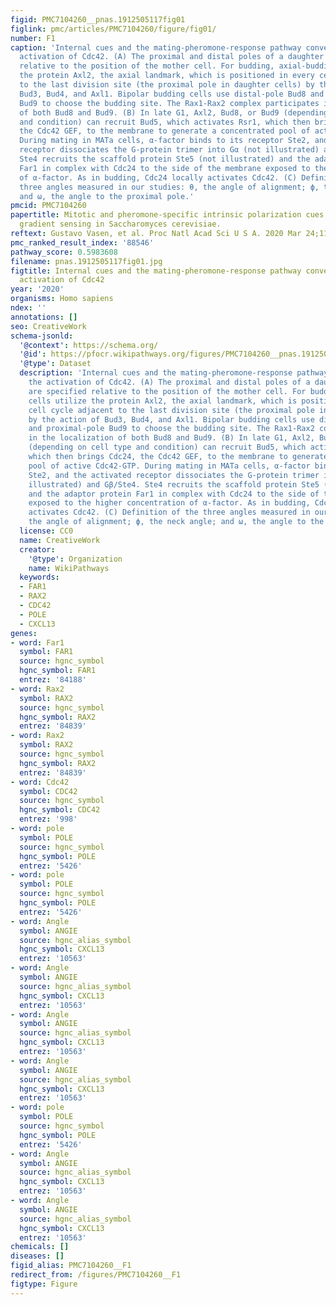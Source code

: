 ```yaml
---
figid: PMC7104260__pnas.1912505117fig01
figlink: pmc/articles/PMC7104260/figure/fig01/
number: F1
caption: 'Internal cues and the mating-pheromone-response pathway converge on the
  activation of Cdc42. (A) The proximal and distal poles of a daughter cell are specified
  relative to the position of the mother cell. For budding, axial-budding cells utilize
  the protein Axl2, the axial landmark, which is positioned in every cell cycle adjacent
  to the last division site (the proximal pole in daughter cells) by the action of
  Bud3, Bud4, and Axl1. Bipolar budding cells use distal-pole Bud8 and proximal-pole
  Bud9 to choose the budding site. The Rax1-Rax2 complex participates in the localization
  of both Bud8 and Bud9. (B) In late G1, Axl2, Bud8, or Bud9 (depending on cell type
  and condition) can recruit Bud5, which activates Rsr1, which then brings Cdc24,
  the Cdc42 GEF, to the membrane to generate a concentrated pool of active Cdc42-GTP.
  During mating in MATa cells, α-factor binds to its receptor Ste2, and the activated
  receptor dissociates the G-protein trimer into Gα (not illustrated) and Gβ/Ste4.
  Ste4 recruits the scaffold protein Ste5 (not illustrated) and the adaptor protein
  Far1 in complex with Cdc24 to the side of the membrane exposed to the higher concentration
  of α-factor. As in budding, Cdc24 locally activates Cdc42. (C) Definition of the
  three angles measured in our studies: θ, the angle of alignment; ϕ, the neck angle;
  and ω, the angle to the proximal pole.'
pmcid: PMC7104260
papertitle: Mitotic and pheromone-specific intrinsic polarization cues interfere with
  gradient sensing in Saccharomyces cerevisiae.
reftext: Gustavo Vasen, et al. Proc Natl Acad Sci U S A. 2020 Mar 24;117(12):6580-6589.
pmc_ranked_result_index: '88546'
pathway_score: 0.5983608
filename: pnas.1912505117fig01.jpg
figtitle: Internal cues and the mating-pheromone-response pathway converge on the
  activation of Cdc42
year: '2020'
organisms: Homo sapiens
ndex: ''
annotations: []
seo: CreativeWork
schema-jsonld:
  '@context': https://schema.org/
  '@id': https://pfocr.wikipathways.org/figures/PMC7104260__pnas.1912505117fig01.html
  '@type': Dataset
  description: 'Internal cues and the mating-pheromone-response pathway converge on
    the activation of Cdc42. (A) The proximal and distal poles of a daughter cell
    are specified relative to the position of the mother cell. For budding, axial-budding
    cells utilize the protein Axl2, the axial landmark, which is positioned in every
    cell cycle adjacent to the last division site (the proximal pole in daughter cells)
    by the action of Bud3, Bud4, and Axl1. Bipolar budding cells use distal-pole Bud8
    and proximal-pole Bud9 to choose the budding site. The Rax1-Rax2 complex participates
    in the localization of both Bud8 and Bud9. (B) In late G1, Axl2, Bud8, or Bud9
    (depending on cell type and condition) can recruit Bud5, which activates Rsr1,
    which then brings Cdc24, the Cdc42 GEF, to the membrane to generate a concentrated
    pool of active Cdc42-GTP. During mating in MATa cells, α-factor binds to its receptor
    Ste2, and the activated receptor dissociates the G-protein trimer into Gα (not
    illustrated) and Gβ/Ste4. Ste4 recruits the scaffold protein Ste5 (not illustrated)
    and the adaptor protein Far1 in complex with Cdc24 to the side of the membrane
    exposed to the higher concentration of α-factor. As in budding, Cdc24 locally
    activates Cdc42. (C) Definition of the three angles measured in our studies: θ,
    the angle of alignment; ϕ, the neck angle; and ω, the angle to the proximal pole.'
  license: CC0
  name: CreativeWork
  creator:
    '@type': Organization
    name: WikiPathways
  keywords:
  - FAR1
  - RAX2
  - CDC42
  - POLE
  - CXCL13
genes:
- word: Far1
  symbol: FAR1
  source: hgnc_symbol
  hgnc_symbol: FAR1
  entrez: '84188'
- word: Rax2
  symbol: RAX2
  source: hgnc_symbol
  hgnc_symbol: RAX2
  entrez: '84839'
- word: Rax2
  symbol: RAX2
  source: hgnc_symbol
  hgnc_symbol: RAX2
  entrez: '84839'
- word: Cdc42
  symbol: CDC42
  source: hgnc_symbol
  hgnc_symbol: CDC42
  entrez: '998'
- word: pole
  symbol: POLE
  source: hgnc_symbol
  hgnc_symbol: POLE
  entrez: '5426'
- word: pole
  symbol: POLE
  source: hgnc_symbol
  hgnc_symbol: POLE
  entrez: '5426'
- word: Angle
  symbol: ANGIE
  source: hgnc_alias_symbol
  hgnc_symbol: CXCL13
  entrez: '10563'
- word: Angle
  symbol: ANGIE
  source: hgnc_alias_symbol
  hgnc_symbol: CXCL13
  entrez: '10563'
- word: Angle
  symbol: ANGIE
  source: hgnc_alias_symbol
  hgnc_symbol: CXCL13
  entrez: '10563'
- word: Angle
  symbol: ANGIE
  source: hgnc_alias_symbol
  hgnc_symbol: CXCL13
  entrez: '10563'
- word: pole
  symbol: POLE
  source: hgnc_symbol
  hgnc_symbol: POLE
  entrez: '5426'
- word: Angle
  symbol: ANGIE
  source: hgnc_alias_symbol
  hgnc_symbol: CXCL13
  entrez: '10563'
- word: Angle
  symbol: ANGIE
  source: hgnc_alias_symbol
  hgnc_symbol: CXCL13
  entrez: '10563'
chemicals: []
diseases: []
figid_alias: PMC7104260__F1
redirect_from: /figures/PMC7104260__F1
figtype: Figure
---
```

